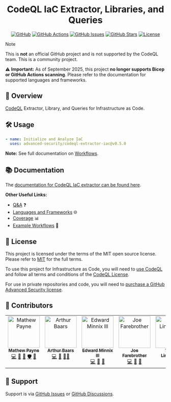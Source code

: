 <!-- markdownlint-disable -->
<div align="center">

<h1>CodeQL IaC Extractor, Libraries, and Queries</h1>

[![GitHub](https://img.shields.io/badge/github-%23121011.svg?style=for-the-badge&logo=github&logoColor=white)](https://github.com/advanced-security/codeql-extractor-iac)
[![GitHub Actions](https://img.shields.io/github/actions/workflow/status/advanced-security/codeql-extractor-iac/publish.yml?style=for-the-badge)](https://github.com/advanced-security/codeql-extractor-iac/actions/workflows/publish.yml?query=branch%3Amain)
[![GitHub Issues](https://img.shields.io/github/issues/advanced-security/codeql-extractor-iac?style=for-the-badge)](https://github.com/advanced-security/codeql-extractor-iac/issues)
[![GitHub Stars](https://img.shields.io/github/stars/advanced-security/codeql-extractor-iac?style=for-the-badge)](https://github.com/advanced-security/codeql-extractor-iac)
[![License](https://img.shields.io/github/license/Ileriayo/markdown-badges?style=for-the-badge)](./LICENSE)

</div>
<!-- markdownlint-restore -->

> [!NOTE]
> This is **not** an official GitHub project and is not supported by the CodeQL team.
> This is a community project.
>
> ⚠️ **Important:** As of September 2025, this project **no longer supports Bicep or GitHub Actions scanning**. Please refer to the documentation for supported languages and frameworks.

## 🚀 Overview

[CodeQL][codeql] Extractor, Library, and Queries for Infrastructure as Code.

## 🛠️ Usage

```yaml
- name: Initialize and Analyze IaC
  uses: advanced-security/codeql-extractor-iac@v0.5.0
```

**Note:** See full documentation on [Workflows][docs-workflows].

## 📚 Documentation

The [documentation for CodeQL IaC extractor can be found here][docs].

**Other Useful Links:**

- [Q&A][docs-qanda] ❓
- [Languages and Frameworks][docs-languages-and-frameworks] 🌐
- [Coverage][docs-coverage] 📊
- [Example Workflows][docs-workflows] 📝

## 📄 License

This project is licensed under the terms of the MIT open source license.
Please refer to [MIT](./LICENSE.md) for the full terms.

To use this project for Infrastructure as Code, you will need to [use CodeQL][codeql] and follow all terms and conditions of the [CodeQL License][codeql-license].

For use in private repositories and code, you will need to [purchase a GitHub Advanced Security license][advanced-security].

## 👥 Contributors

<!-- ALL-CONTRIBUTORS-LIST:START - Do not remove or modify this section -->
<!-- prettier-ignore-start -->
<!-- markdownlint-disable -->
<table>
  <tbody>
    <tr>
      <td align="center" valign="top" width="10%"><a href="https://geekmasher.dev"><img src="https://avatars.githubusercontent.com/u/2772944?v=3?s=100" width="100px;" alt="Mathew Payne"/><br /><sub><b>Mathew Payne</b></sub></a><br /><a href="https://github.com/advanced-security/codeql-extractor-iac/commits?author=geekmasher" title="Code">💻</a> <a href="#research-geekmasher" title="Research">🔬</a> <a href="#maintenance-geekmasher" title="Maintenance">🚧</a> <a href="#security-geekmasher" title="Security">🛡️</a> <a href="#ideas-geekmasher" title="Ideas, Planning, & Feedback">🤔</a></td>
      <td align="center" valign="top" width="10%"><a href="https://lgtm.com/"><img src="https://avatars.githubusercontent.com/u/10979737?v=4?s=100" width="100px;" alt="Arthur Baars"/><br /><sub><b>Arthur Baars</b></sub></a><br /><a href="https://github.com/advanced-security/codeql-extractor-iac/commits?author=aibaars" title="Code">💻</a> <a href="#ideas-aibaars" title="Ideas, Planning, & Feedback">🤔</a> <a href="#mentoring-aibaars" title="Mentoring">🧑‍🏫</a></td>
      <td align="center" valign="top" width="10%"><a href="https://github.com/egregius313"><img src="https://avatars.githubusercontent.com/u/18200959?v=4?s=100" width="100px;" alt="Edward Minnix III"/><br /><sub><b>Edward Minnix III</b></sub></a><br /><a href="https://github.com/advanced-security/codeql-extractor-iac/commits?author=egregius313" title="Code">💻</a> <a href="#design-egregius313" title="Design">🎨</a> <a href="#ideas-egregius313" title="Ideas, Planning, & Feedback">🤔</a></td>
      <td align="center" valign="top" width="10%"><a href="https://github.com/joefarebrother"><img src="https://avatars.githubusercontent.com/u/5400608?v=4?s=100" width="100px;" alt="Joe Farebrother"/><br /><sub><b>Joe Farebrother</b></sub></a><br /><a href="https://github.com/advanced-security/codeql-extractor-iac/commits?author=joefarebrother" title="Code">💻</a> <a href="#design-joefarebrother" title="Design">🎨</a> <a href="#ideas-joefarebrother" title="Ideas, Planning, & Feedback">🤔</a></td>
      <td align="center" valign="top" width="10%"><a href="https://github.com/ViktorLindstrm"><img src="https://avatars.githubusercontent.com/u/3715582?v=4?s=100" width="100px;" alt="Viktor Lindström"/><br /><sub><b>Viktor Lindström</b></sub></a><br /><a href="https://github.com/advanced-security/codeql-extractor-iac/commits?author=ViktorLindstrm" title="Code">💻</a></td>
    </tr>
  </tbody>
</table>

<!-- markdownlint-restore -->
<!-- prettier-ignore-end -->

<!-- ALL-CONTRIBUTORS-LIST:END -->

## 💬 Support

Support is via [GitHub Issues][issues] or [GitHub Discussions][discussions].

<!-- Resources -->

[issues]: https://github.com/advanced-security/codeql-extractor-iac/issues
[discussions]: https://github.com/advanced-security/codeql-extractor-iac/discussions
[codeql]: https://codeql.github.com/
[codeql-license]: https://github.com/github/codeql-cli-binaries/blob/main/LICENSE.md
[advanced-security]: https://github.com/features/security
[docs]: ./docs
[docs-qanda]: ./docs/Q%26A.md
[docs-languages-and-frameworks]: ./docs/languages-and-frameworks.md
[docs-coverage]: ./docs/coverage.md
[docs-workflows]: ./docs/workflows.md
